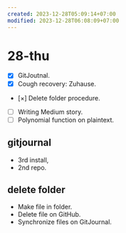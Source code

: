 ```yaml
---
created: 2023-12-28T05:09:14+07:00
modified: 2023-12-28T06:08:09+07:00
---
```


# 28-thu

+ [x] GitJoutnal.
+ [x] Cough recovery: Zuhause.
+ [×] Delete folder procedure.
+ [ ] Writing Medium story.
+ [ ] Polynomial function on plaintext.

## gitjournal
+ 3rd install,
+ 2nd repo.

## delete folder
+ Make file in folder.
+ Delete file on GitHub.
+ Synchronize files on GitJournal.
